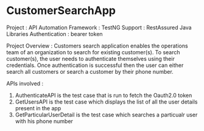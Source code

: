 # CustomerSearchApp

Project : API Automation
Framework : TestNG
Support : RestAssured Java Libraries
Authentication : bearer token

Project Overview : 
Customers search application enables the operations team of an organization to search for existing
customer(s). To search customer(s), the user needs to authenticate themselves using their credentials.
Once authentication is successful then the user can either search all customers or search a customer by
their phone number.

APIs involved :
1. AuthenticateAPI is the test case that is run to fetch the Oauth2.0 token
2. GetUsersAPI is the test case which displays the list of all the user details present in the app
3. GetParticularUserDetail is the test case which searches a particualr user with his phone number
